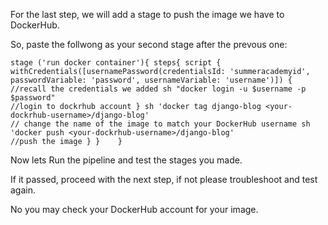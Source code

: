 For the last step, we will add a stage to push the image we have to DockerHub.

So, paste the follwong as your second stage after the prevous one:

`
		stage ('run docker container'){
			steps{
				script {						
					withCredentials([usernamePassword(credentialsId: 'summeracademyid', passwordVariable: 'password', usernameVariable: 'username')]) { //recall the credentials we added
						sh "docker login -u $username -p $password"																		//login to dockrhub account
					}
				sh 'docker tag django-blog <your-dockrhub-username>/django-blog'																					// change the name of the image to match your DockerHub username
				sh 'docker push <your-dockrhub-username>/django-blog'																								//push the image
				}
			}	
		}
`

Now lets Run the pipeline and test the stages you made.

If it passed, proceed with the next step, if not please troubleshoot and test again.

No you may check your DockerHub account for your image.